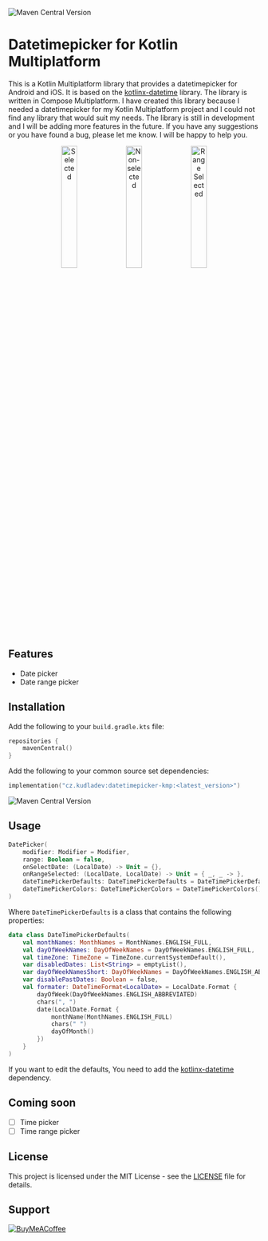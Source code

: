 ![Maven Central Version](https://img.shields.io/maven-central/v/cz.kudladev/datetimepicker-kmp)
# Datetimepicker for Kotlin Multiplatform
This is a Kotlin Multiplatform library that provides a datetimepicker for Android and iOS. It is based on the [kotlinx-datetime](https://github.com/Kotlin/kotlinx-datetime) library. The library is written in Compose Multiplatform. I have created this library because I needed a datetimepicker for my Kotlin Multiplatform project and I could not find any library that would suit my needs. The library is still in development and I will be adding more features in the future. If you have any suggestions or you have found a bug, please let me know. I will be happy to help you. 

<p align="center">
  <img src="https://github.com/user-attachments/assets/d75b5e8b-9211-4b25-af8a-2842420fffca" alt="Selected" width="25%">
  <img src="https://github.com/user-attachments/assets/3e4f31d0-c3bd-4942-b627-8daa3b0bcc04" alt="Non-selected" width="25%">
  <img src="https://github.com/user-attachments/assets/d5701105-b840-42f6-beaf-b51848a46752" alt="Range Selected" width="25%">
</p>

## Features
- Date picker
- Date range picker
## Installation
Add the following to your `build.gradle.kts` file:
```kotlin
repositories {
    mavenCentral()
}
```
Add the following to your common source set dependencies:
```kotlin
implementation("cz.kudladev:datetimepicker-kmp:<latest_version>")
```
![Maven Central Version](https://img.shields.io/maven-central/v/cz.kudladev/datetimepicker-kmp)
## Usage
```kotlin
DatePicker(
    modifier: Modifier = Modifier,
    range: Boolean = false,
    onSelectDate: (LocalDate) -> Unit = {},
    onRangeSelected: (LocalDate, LocalDate) -> Unit = { _, _ -> },
    dateTimePickerDefaults: DateTimePickerDefaults = DateTimePickerDefaults(),
    dateTimePickerColors: DateTimePickerColors = DateTimePickerColors()
)
```
Where `DateTimePickerDefaults` is a class that contains the following properties:
```kotlin
data class DateTimePickerDefaults(
    val monthNames: MonthNames = MonthNames.ENGLISH_FULL,
    val dayOfWeekNames: DayOfWeekNames = DayOfWeekNames.ENGLISH_FULL,
    val timeZone: TimeZone = TimeZone.currentSystemDefault(),
    var disabledDates: List<String> = emptyList(),
    var dayOfWeekNamesShort: DayOfWeekNames = DayOfWeekNames.ENGLISH_ABBREVIATED, // They are calculated from dayOfWeekNames
    var disablePastDates: Boolean = false,
    val formater: DateTimeFormat<LocalDate> = LocalDate.Format {
        dayOfWeek(DayOfWeekNames.ENGLISH_ABBREVIATED)
        chars(", ")
        date(LocalDate.Format {
            monthName(MonthNames.ENGLISH_FULL)
            chars(" ")
            dayOfMonth()
        })
    }
)
```
If you want to edit the defaults, You need to add the [kotlinx-datetime](https://github.com/Kotlin/kotlinx-datetime) dependency.

## Coming soon
- [ ] Time picker
- [ ] Time range picker
## License
This project is licensed under the MIT License - see the [LICENSE](LICENSE) file for details.

## Support
[![BuyMeACoffee](https://raw.githubusercontent.com/pachadotdev/buymeacoffee-badges/main/bmc-white.svg)](https://buymeacoffee.com/kudl1k)

